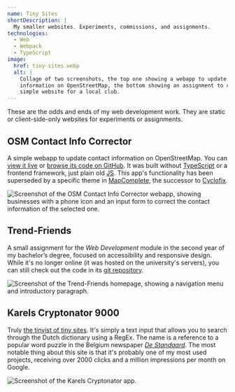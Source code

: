 ```yaml
---
name: Tiny Sites
shortDescription: |
  My smaller websites. Experiments, commissions, and assignments.
technologies:
  - Web
  - Webpack
  - TypeScript
image:
  href: tiny-sites.webp
  alt: |
    Collage of two screenshots, the top one showing a webapp to update contact 
    information on OpenStreetMap, the bottom showing an assignment to create a 
    simple website for a local club.
---
```


These are the odds and ends of my web development work. They are static or
client-side-only websites for experiments or assignments.

## OSM Contact Info Corrector

A simple webapp to update contact information on OpenStreetMap. You can [view it
live](https://opf.osm.be) or [browse its code on
GitHub](https://github.com/ubipo/opf). It was built without
[TypeScript](/technologies/typescript) or a frontend framework, just plain old
[JS](/technologies/javascript). This app's functionality has been superseded by
a specific theme in [MapComplete](https://pietervdvn.github.io/MapComplete/),
the successor to [Cyclofix](/projects/cyclofix).

![Screenshot of the OSM Contact Info Corrector webapp, showing businesses with a
  phone icon and an input form to correct the contact information of the
  selected one.](osm-contact-info-corrector.webp "OSM Contact Info
  Corrector webapp")


## Trend-Friends

A small assignment for the *Web Development* module in the second year of my
bachelor’s degree, focused on accessibility and responsive design. While it's no
longer online (it was hosted on the university's servers), you can still check
out the code in its [git repository](https://github.com/ubipo/trend-friends).

![Screenshot of the Trend-Friends homepage, showing a navigation menu and
introductory paragraph.](trend-friends.webp "Trend-Friends homepage")


## Karels Cryptonator 9000

Truly [the tinyist of tiny sites](https://karels-crypto.pfiers.net/). It's
simply a text input that allows you to search through the Dutch dictionary using
a RegEx. The name is a reference to a popular word puzzle in the Belgium
newspaper [*De Standaard*](https://standaard.be/). The most notable thing about
this site is that it's probably one of my most used projects, receiving over
2000 clicks and a million impressions per month on Google.

![Screenshot of the Karels Cryptonator
  app.](karels-cryptonator-9000.webp "Karels Cryptonator 9000")
